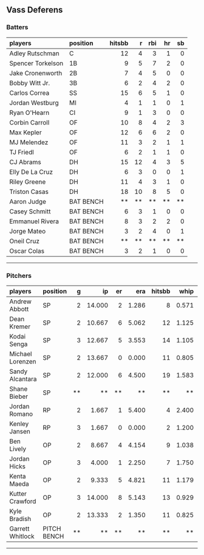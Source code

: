 ## Vass Deferens

### Batters

 
|players           |position  | hitsbb|  r| rbi| hr| sb| 
|:-----------------|:---------|------:|--:|---:|--:|--:| 
|Adley Rutschman   |C         |     12|  4|   3|  1|  0| 
|Spencer Torkelson |1B        |      9|  5|   7|  2|  0| 
|Jake Cronenworth  |2B        |      7|  4|   5|  0|  0| 
|Bobby Witt Jr.    |3B        |      6|  2|   4|  2|  0| 
|Carlos Correa     |SS        |     15|  6|   5|  1|  0| 
|Jordan Westburg   |MI        |      4|  1|   1|  0|  1| 
|Ryan O'Hearn      |CI        |      9|  1|   3|  0|  0| 
|Corbin Carroll    |OF        |     10|  8|   4|  2|  3| 
|Max Kepler        |OF        |     12|  6|   6|  2|  0| 
|MJ Melendez       |OF        |     11|  3|   2|  1|  1| 
|TJ Friedl         |OF        |      6|  2|   1|  1|  0| 
|CJ Abrams         |DH        |     15| 12|   4|  3|  5| 
|Elly De La Cruz   |DH        |      6|  3|   0|  0|  1| 
|Riley Greene      |DH        |     11|  4|   3|  1|  0| 
|Triston Casas     |DH        |     18| 10|   8|  5|  0| 
|Aaron Judge       |BAT BENCH |     **| **|  **| **| **| 
|Casey Schmitt     |BAT BENCH |      6|  3|   1|  0|  0| 
|Emmanuel Rivera   |BAT BENCH |      8|  3|   2|  2|  0| 
|Jorge Mateo       |BAT BENCH |      3|  2|   4|  0|  1| 
|Oneil Cruz        |BAT BENCH |     **| **|  **| **| **| 
|Oscar Colas       |BAT BENCH |      3|  2|   1|  0|  0| 


* * *

### Pitchers

 
|players          |position    |  g|     ip| er|   era| hitsbb|  whip| so|  w| sv| 
|:----------------|:-----------|--:|------:|--:|-----:|------:|-----:|--:|--:|--:| 
|Andrew Abbott    |SP          |  2| 14.000|  2| 1.286|      8| 0.571|  9|  1|  0| 
|Dean Kremer      |SP          |  2| 10.667|  6| 5.062|     12| 1.125|  9|  1|  0| 
|Kodai Senga      |SP          |  3| 12.667|  5| 3.553|     14| 1.105| 15|  0|  0| 
|Michael Lorenzen |SP          |  2| 13.667|  0| 0.000|     11| 0.805| 10|  2|  0| 
|Sandy Alcantara  |SP          |  2| 12.000|  6| 4.500|     19| 1.583| 12|  0|  0| 
|Shane Bieber     |SP          | **|     **| **|    **|     **|    **| **| **| **| 
|Jordan Romano    |RP          |  2|  1.667|  1| 5.400|      4| 2.400|  0|  0|  0| 
|Kenley Jansen    |RP          |  3|  1.667|  0| 0.000|      2| 1.200|  2|  0|  2| 
|Ben Lively       |OP          |  2|  8.667|  4| 4.154|      9| 1.038|  9|  0|  0| 
|Jordan Hicks     |OP          |  3|  4.000|  1| 2.250|      7| 1.750|  3|  0|  1| 
|Kenta Maeda      |OP          |  2|  9.333|  5| 4.821|     11| 1.179| 15|  0|  0| 
|Kutter Crawford  |OP          |  3| 14.000|  8| 5.143|     13| 0.929| 13|  1|  0| 
|Kyle Bradish     |OP          |  2| 13.333|  2| 1.350|     11| 0.825| 13|  1|  0| 
|Garrett Whitlock |PITCH BENCH | **|     **| **|    **|     **|    **| **| **| **| 


* * *



